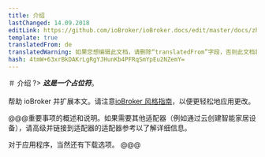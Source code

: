 ```yaml
---
title: 介绍
lastChanged: 14.09.2018
editLink: https://github.com/ioBroker/ioBroker.docs/edit/master/docs/zh-cn/cloud/README.md
template: true
translatedFrom: de
translatedWarning: 如果您想编辑此文档，请删除“translatedFrom”字段，否则此文档将再次自动翻译
hash: 4tmW+63xrBkDAKrLgRgYJHunKb4PFRqSmYpEu2NZemY=
---
```

＃ 介绍
?> ***这是一个占位符***。<br><br>帮助 ioBroker 并扩展本文。请注意[ioBroker 风格指南](community/styleguidedoc)，以便更轻松地应用更改。

@@@重要事项的概述和说明。如果需要其他适配器（例如通过云创建智能家居设备），请高级并链接到适配器的适配器参考以了解详细信息。

对于应用程序，当然还有下载选项。
@@@
